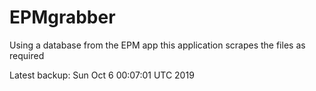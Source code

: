 # EPMgrabber
Using a database from the EPM app this application scrapes the files as required


Latest backup: Sun Oct 6 00:07:01 UTC 2019
